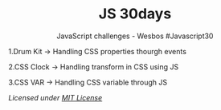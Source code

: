 <h1 align="center">JS 30days</h1>
<p align="center">JavaScript challenges - Wesbos #Javascript30</p>


<p> 1.Drum Kit → Handling CSS properties thourgh events </p>
<p> 2.CSS Clock → Handling transform in CSS using JS </p>
<p> 3.CSS VAR → Handling CSS variable through JS </p>

<p><i>Licensed under <a href="/LICENSE">MIT License</a></i></p>